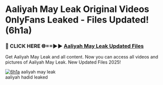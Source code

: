 # Aaliyah May Leak Original Videos 0nlyFans Leaked - Files Updated! (6h1a)

<h3>🔴 CLICK HERE 🌐==►► <a href="https://tinyurl.com/ms9xzufz" rel="nofollow">Aaliyah May Leak Updated Files</a></h3>

Get Aaliyah May Leak and all content. Now you can access all videos and pictures of Aaliyah May Leak. New Updated Files 2025!

[![6h1a](https://i.imgur.com/ppqm5kG.gif)](https://tinyurl.com/ms9xzufz)
aaliyah may leak<br>
aaliyah hadid leaked